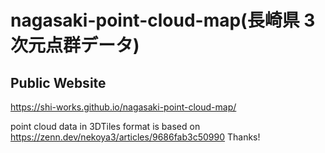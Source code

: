 # nagasaki-point-cloud-map(長崎県 3次元点群データ)
## Public Website
 https://shi-works.github.io/nagasaki-point-cloud-map/

point cloud data in 3DTiles format is based on https://zenn.dev/nekoya3/articles/9686fab3c50990 Thanks!
